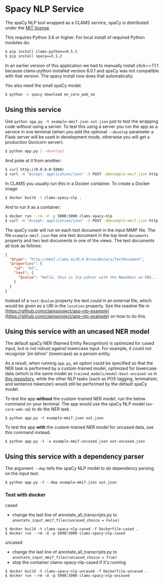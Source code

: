 # Spacy NLP Service

The spaCy NLP tool wrapped as a CLAMS service, spaCy is distributed under the [MIT license](https://github.com/explosion/spaCy/blob/master/LICENSE).

This requires Python 3.6 or higher. For local install of required Python modules do:

```bash
$ pip install clams-python==0.5.1
$ pip install spacy==3.1.2
```

In an earlier version of this application we had to manually install click==7.1.1 because clams-python installed version 8.0.1 and spaCy was not compatible with that version. The spacy install now does that automatically.

You also need the small spaCy model.

```bash
$ python -m spacy download en_core_web_sm
```

## Using this service

Use `python app.py -t example-mmif.json out.json` just to test the wrapping code without using a server. To test this using a server you run the app as a service in one terminal (when you add the optional  `--develop` parameter a Flask server will be used in development mode, otherwise you will get a production Gunicorn server):

```bash
$ python app.py [--develop]
```

And poke at it from another:

```bash
$ curl http://0.0.0.0:5000/
$ curl -H "Accept: application/json" -X POST -d@example-mmif.json http://0.0.0.0:5000/
```

In CLAMS you usually run this in a Docker container. To create a Docker image

```bash
$ docker build -t clams-spacy-nlp .
```

And to run it as a container:

```bash
$ docker run --rm -d -p 5000:5000 clams-spacy-nlp
$ curl -H "Accept: application/json" -X POST -d@example-mmif.json http://0.0.0.0:5000/
```

The spaCy code will run on each text document in the input MMIF file. The file `example-mmif.json` has one text document in the top level `documents` property and two text documents in one of the views. The text documents all look as follows:

```json
{
  "@type": "http://mmif.clams.ai/0.4.0/vocabulary/TextDocument",
  "properties": {
    "id": "m2",
    "text": {
      "@value": "Hello, this is Jim Lehrer with the NewsHour on PBS...."
    }
  }
}
```
Instead of a `text:@value` property the text could in an external file, which would be given as a URI in the `location` property. See the readme file in [https://github.com/clamsproject/app-nlp-example](https://github.com/clamsproject/app-nlp-example) on how to do this.

## Using this service with an uncased NER model

The default spaCy NER (Named Entity Recognition) is optimized for cased input, but is not robust against lowercase input. For example, it could not recognize 'jim lehrer' (lowercase) as a person entity.

As a result, when running `app.py`, an option could be specified so that the NER task is performed by a custom-trained model, optimized for lowercase data (which is the same model as `trained_models/model-best-uncased-sm` in [this repository](https://github.com/JinnyViboonlarp/clams-spacy-tuning-ner), while the other NLP tasks (such as POS tagging, lemmatizer, and sentence tokenizer) would still be performed by the default spaCy model.

To test the app **without** the custom-trained NER model, run the below command on your terminal. The app would use the spaCy NLP model (`en-core-web-sm`) to do the NER task.

```
$ python app.py -t example-mmif.json out.json
```

To test the app **with** the custom-trained NER model for uncased data, use this command instead.

```
$ python app.py -t -u example-mmif-uncased.json out-uncased.json
```

## Using this service with a dependency parser

The argument `--dep` tells the spaCy NLP model to do dependency parsing on the input text.

```
$ python app.py -t --dep example-mmif.json out.json
```
### Test with docker

cased
- change the last line of annotate_all_transcripts.py to `annotate_input_mmif_files(uncased_choice = False)`
```
$ docker build -t clams-spacy-nlp-cased -f Dockerfile-cased .
$ docker run --rm -d -p 5000:5000 clams-spacy-nlp-cased
```

uncased
- change the last line of annotate_all_transcripts.py to `annotate_input_mmif_files(uncased_choice = True)`
- stop the container clams-spacy-nlp-cased if it's running
```
$ docker build -t clams-spacy-nlp-uncased -f Dockerfile-uncased .
$ docker run --rm -d -p 5000:5000 clams-spacy-nlp-uncased
```


```

